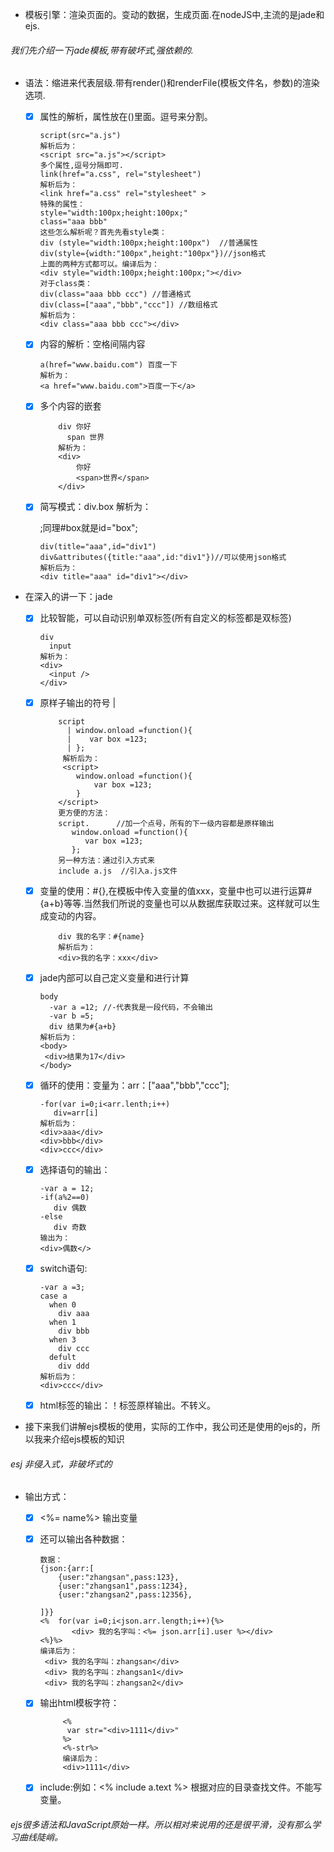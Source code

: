 - 模板引擎：渲染页面的。变动的数据，生成页面.在nodeJS中,主流的是jade和ejs.
###### 我们先介绍一下jade模板,带有破坏式,强依赖的.
- 语法：缩进来代表层级.带有render()和renderFile(模板文件名，参数)的渲染选项.
   - [x] 属性的解析，属性放在()里面。逗号来分割。
   
        ```
        script(src="a.js")
        解析后为：
        <script src="a.js"></script>
        多个属性,逗号分隔即可.
        link(href="a.css", rel="stylesheet")
        解析后为：
        <link href="a.css" rel="stylesheet" >
        特殊的属性：
        style="width:100px;height:100px;"
        class="aaa bbb"
        这些怎么解析呢？首先先看style类：
        div (style="width:100px;height:100px")  //普通属性
        div(style={width:"100px",height:"100px"})//json格式
        上面的两种方式都可以。编译后为：
        <div style="width:100px;height:100px;"></div>
        对于class类：
        div(class="aaa bbb ccc") //普通格式
        div(class=["aaa","bbb","ccc"]) //数组格式
        解析后为：
        <div class="aaa bbb ccc"></div>
        
       ```
   - [x] 内容的解析：空格间隔内容
     
        ```
        a(href="www.baidu.com") 百度一下
        解析为：
        <a href="www.baidu.com">百度一下</a>
        
        ```
   - [x] 多个内容的嵌套
   
        ```
            div 你好
              span 世界
            解析为：
            <div>
                你好
                <span>世界</span>
            </div>
        ```
   - [x] 简写模式：div.box 解析为：<div class="box"></div>;同理#box就是id="box";
  
        ```
        div(title="aaa",id="div1")
        div&attributes({title:"aaa",id:"div1"})//可以使用json格式
        解析后为：
        <div title="aaa" id="div1"></div>
        ```
- 在深入的讲一下：jade
    - [x] 比较智能，可以自动识别单双标签(所有自定义的标签都是双标签)
    
        ```
        div
          input
        解析为：
        <div>
          <input />
        </div>
        ```
    - [x] 原样子输出的符号 |
    
        ```
            script
              | window.onload =function(){
              |    var box =123;
              | };
             解析后为：
             <script>
                window.onload =function(){
                    var box =123;
                }
            </script>
            更方便的方法：
            script.      //加一个点号，所有的下一级内容都是原样输出
               window.onload =function(){
                  var box =123;
               };
            另一种方法：通过引入方式来
            include a.js  //引入a.js文件
        ```        
    - [x] 变量的使用：#{},在模板中传入变量的值xxx，变量中也可以进行运算#{a+b}等等.当然我们所说的变量也可以从数据库获取过来。这样就可以生成变动的内容。
    
        ```
            div 我的名字：#{name}
            解析后为：
            <div>我的名字：xxx</div>
        ```
    - [x] jade内部可以自己定义变量和进行计算
    
        ```
        body
          -var a =12; //-代表我是一段代码，不会输出
          -var b =5;
          div 结果为#{a+b}
        解析后为：
        <body>
         <div>结果为17</div>
        </body>
        ```
    - [x] 循环的使用：变量为：arr：["aaa","bbb","ccc"];
            
        ```
        -for(var i=0;i<arr.lenth;i++)
           div=arr[i]
        解析后为：
        <div>aaa</div>
        <div>bbb</div>
        <div>ccc</div>
        ```
    - [x] 选择语句的输出：

        ```
        -var a = 12;
        -if(a%2==0)
           div 偶数
        -else
           div 奇数
        输出为：
        <div>偶数</>
        ```

   - [x] switch语句:
 
        ```
        -var a =3;
        case a
          when 0
            div aaa
          when 1
            div bbb
          when 3
            div ccc
          defult
            div ddd
        解析后为：
        <div>ccc</div>
        ```
    - [x] html标签的输出：！标签原样输出。不转义。
- 接下来我们讲解ejs模板的使用，实际的工作中，我公司还是使用的ejs的，所以我来介绍ejs模板的知识
###### esj 非侵入式，非破坏式的
- 输出方式：
   - [x]  <%= name%> 输出变量
   - [x] 还可以输出各种数据：
        ```
        数据：
        {json:{arr:[
            {user:"zhangsan",pass:123},
            {user:"zhangsan1",pass:1234},
            {user:"zhangsan2",pass:12356},
        
        ]}}
        <%  for(var i=0;i<json.arr.length;i++){%>
               <div> 我的名字叫：<%= json.arr[i].user %></div>
        <%}%>
        编译后为：
         <div> 我的名字叫：zhangsan</div>
         <div> 我的名字叫：zhangsan1</div>
         <div> 我的名字叫：zhangsan2</div>
        ```
    - [x] 输出html模板字符：
    
        ```
             <%
              var str="<div>1111</div>"
             %>
             <%-str%>
             编译后为：
             <div>1111</div>
        ```
    - [x] include:例如：<% include a.text %>  根据对应的目录查找文件。不能写变量。
###### ejs很多语法和JavaScript原始一样。所以相对来说用的还是很平滑，没有那么学习曲线陡峭。
